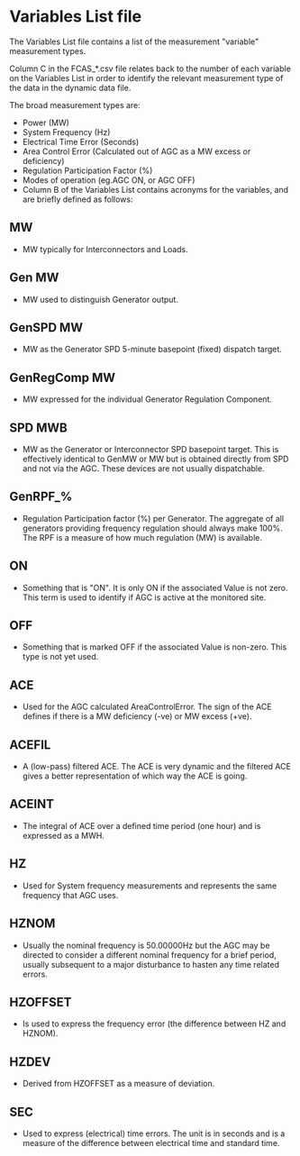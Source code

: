# Variables List file
The Variables List file contains a list of the measurement "variable" measurement types.

Column C in the FCAS\_\*.csv file relates back to the number of each variable on the Variables List in order to identify the relevant measurement type of the data in the dynamic data file.

The broad measurement types are:
- Power (MW)
- System Frequency (Hz)
- Electrical Time Error (Seconds)
- Area Control Error (Calculated out of AGC as a MW excess or deficiency)
- Regulation Participation Factor (%)
- Modes of operation (eg.AGC ON, or AGC OFF)
- Column B of the Variables List contains acronyms for the variables, and are briefly defined as follows:

## MW
- MW typically for Interconnectors and Loads.

## Gen MW
- MW used to distinguish Generator output.

## GenSPD MW 
- MW as the Generator SPD 5-minute basepoint (fixed) dispatch target.

## GenRegComp MW 
- MW expressed for the individual Generator Regulation Component.

## SPD MWB 
- MW as the Generator or Interconnector SPD basepoint target. This is effectively identical to GenMW or MW but is obtained directly from SPD and not via the AGC. These devices are not usually dispatchable.

## GenRPF_%
- Regulation Participation factor (%) per Generator. The aggregate of all generators providing frequency regulation should always make 100%. The RPF is a measure of how much regulation (MW) is available.

## ON
- Something that is "ON". It is only ON if the associated Value is not zero. This term is used to identify if AGC is active at the monitored site.

## OFF
- Something that is marked OFF if the associated Value is non-zero. This type is not yet used.

## ACE
- Used for the AGC calculated AreaControlError. The sign of the ACE defines if there is a MW deficiency (-ve) or MW excess (+ve).

## ACEFIL
- A (low-pass) filtered ACE. The ACE is very dynamic and the filtered ACE gives a better representation of which way the ACE is going.

## ACEINT
- The integral of ACE over a defined time period (one hour) and is expressed as a MWH.

## HZ
- Used for System frequency measurements and represents the same frequency that AGC uses.

## HZNOM
- Usually the nominal frequency is 50.00000Hz but the AGC may be directed to consider a different nominal frequency for a brief period, usually subsequent to a major disturbance to hasten any time related errors.

## HZOFFSET
- Is used to express the frequency error (the difference between HZ and HZNOM).

## HZDEV
- Derived from HZOFFSET as a measure of deviation.

## SEC
- Used to express (electrical) time errors. The unit is in seconds and is a measure of the difference between electrical time and standard time.
